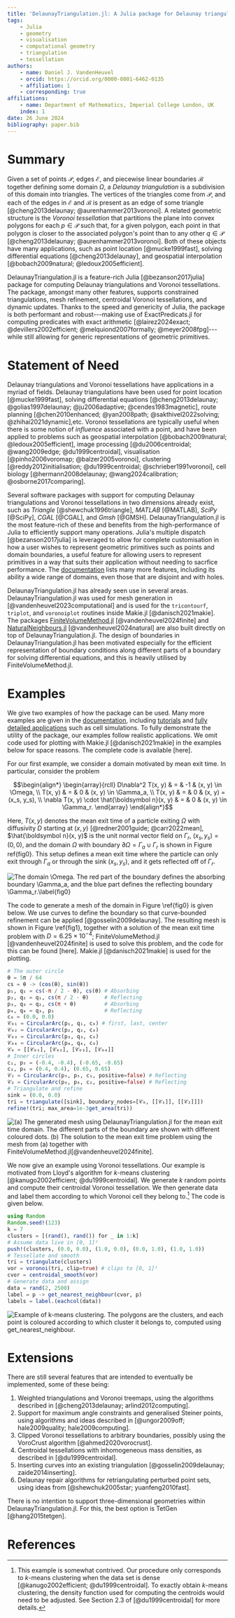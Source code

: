 ```yaml
---
title: 'DelaunayTriangulation.jl: A Julia package for Delaunay triangulations and Voronoi tessellations in the plane'
tags:
    - Julia
    - geometry
    - visualisation
    - computational geometry
    - triangulation
    - tessellation
authors:
    - name: Daniel J. VandenHeuvel
    - orcid: https://orcid.org/0000-0001-6462-0135
    - affiliation: 1
    - corresponding: true
affiliations:
    - name: Department of Mathematics, Imperial College London, UK
    index: 1
date: 26 June 2024
bibliography: paper.bib
---
```


# Summary 

Given a set of points $\mathcal P$, edges $\mathcal E$, and piecewise linear boundaries $\mathcal B$ together defining some domain $\Omega$, a _Delaunay triangulation_ is a subdivision of this domain into triangles. The vertices of the triangles come from $\mathcal P$, and each of the edges in $\mathcal E$ and $\mathcal B$ is present as an edge of some triangle [@cheng2013delaunay; @aurenhammer2013voronoi]. A related geometric structure is the _Voronoi tessellation_ that partitions the plane into convex polygons for each $p \in \mathcal P$ such that, for a given polygon, each point in that polygon is closer to the associated polygon's point than to any other $q \in \mathcal P$ [@cheng2013delaunay; @aurenhammer2013voronoi]. Both of these objects have many applications, such as point location [@mucke1999fast], solving differential equations [@cheng2013delaunay], and geospatial interpolation [@bobach2009natural; @ledoux2005efficient].

DelaunayTriangulation.jl is a feature-rich Julia [@bezanson2017julia] package for computing Delaunay triangulations and Voronoi tessellations. The package, amongst many other features, supports constrained triangulations, mesh refinement, centroidal Voronoi tessellations, and dynamic updates. Thanks to the speed and genericity of Julia, the package is both performant and robust---making use of ExactPredicats.jl for computing predicates with exact arithmetic [@lairez2024exact; @devillers2002efficient; @melquiond2007formally; @meyer2008fpg]---while still allowing for generic representations of geometric primitives.

# Statement of Need 

Delaunay triangulations and Voronoi tessellations have applications in a myriad of fields. Delaunay triangulations have been used for point location [@mucke1999fast], solving differential equations [@cheng2013delaunay; @golias1997delaunay; @ju2006adaptive; @cendes1983magnetic], route planning [@chen2010enhanced;  @yan2008path; @sakthivel2022solving; @zhihai2021dynamic],etc. Voronoi tessellations are typically useful when there is some notion of _influence_ associated with a point, and have been applied to problems such as geospatial interpolation [@bobach2009natural; @ledoux2005efficient], image processing [@du2006centroidal; @wang2009edge; @du1999centroidal], visualisation [@pinho2006voromap; @balzer2005voronoi], clustering [@reddy2012initialisation; @du1999centroidal; @schrieber1991voronoi], cell biology [@hermann2008delaunay; @wang2024calibration; @osborne2017comparing].

Several software packages with support for computing Delaunay triangulations and Voronoi tessellations in two dimensions already exist, such as _Triangle_ [@shewchuk1996triangle], _MATLAB_ [@MATLAB], _SciPy_ [@SciPy], _CGAL_ [@CGAL], and _Gmsh_ [@GMSH]. DelaunayTriangulation.jl is the most feature-rich of these and benefits from the high-performance of Julia to efficiently support many operations. Julia's multiple dispatch [@bezanson2017julia] 
is leveraged to allow for complete customisation in how a user wishes to represent geometric primitives such as points and domain boundaries, a useful feature for allowing users to represent primitives in a way that suits their application without needing to sacrfice performance. The [documentation](https://juliageometry.github.io/DelaunayTriangulation.jl/stable/) lists many more features, including its ability a wide range of domains, even those that are disjoint and with holes. 

DelaunayTriangulation.jl has already seen use in several areas. DelaunayTriangulation.jl was used for mesh generation in [@vandenheuvel2023computational] and is used for the `tricontourf`, `triplot`, and `voronoiplot` routines inside Makie.jl [@danisch2021makie]. The packages [FiniteVolumeMethod.jl](https://github.com/SciML/FiniteVolumeMethod.jl) [@vandenheuvel2024finite] and [NaturalNeighbours.jl](https://github.com/DanielVandH/NaturalNeighbours.jl) [@vandenheuvel2024natural] are also built directly on top of DelaunayTriangulation.jl. The design of boundaries in DelaunayTriangulation.jl has been motivated especially for the efficient representation of boundary conditions along different parts of a boundary for solving differential equations, and this is heavily utilised by FiniteVolumeMethod.jl.  

# Examples

We give two examples of how the package can be used. Many more examples are given in the [documentation](https://juliageometry.github.io/DelaunayTriangulation.jl/stable/), including [tutorials](https://juliageometry.github.io/DelaunayTriangulation.jl/stable/tutorials/overview/) and [fully detailed applications](https://juliageometry.github.io/DelaunayTriangulation.jl/stable/applications/overview/) such as cell simulations. To fully demonstrate the utility of the package, our examples follow realistic applications. We omit code used for plotting with Makie.jl [@danisch2021makie] in the examples below for space reasons. The complete code is available [here].

For our first example, we consider a domain motivated by mean exit time. In particular, consider the problem
```math 
\begin{align*}
\begin{array}{rcll}
D\nabla^2 T(x, y) & = & -1 & (x, y) \in \Omega, \\
T(x, y) & = & 0 & (x, y) \in \Gamma_a, \\
T(x, y) & = & 0 & (x, y) = (x_s, y_s), \\
\nabla T(x, y) \cdot \hat{\boldsymbol n}(x, y) & = & 0 & (x, y) \in \Gamma_r. 
\end{array}
\end{align*}
```
Here, $T(x, y)$ denotes the mean exit time of a particle exiting $\Omega$ with diffusivity $D$ starting at $(x, y)$ [@redner2001guide; @carr2022mean], $\hat{\boldsymbol n}(x, y)$ is the unit normal vector field on $\Gamma_r$, $(x_s, y_s) = (0, 0)$, and the domain $\Omega$ with boundary $\partial\Omega = \Gamma_a \cup \Gamma_r$ is shown in Figure ref{fig0}. This setup defines a mean exit time where the particle can only exit through $\Gamma_a$ or through the sink $(x_s, y_s)$, and it gets reflected off of $\Gamma_r$.

![The domain $\Omega$. The red part of the boundary defines the absorbing boundary $\Gamma_a$, and the blue part defines the reflecting boundary $\Gamma_r$.\label{fig0}](figure0.png)

The code to generate a mesh of the domain in Figure \ref{fig0} is given below. We use curves to define the boundary so that curve-bounded refinement can be applied [@gosselin2009delaunay]. The resulting mesh is shown in Figure \ref{fig1}, together with a solution of the mean exit time problem with $D = 6.25 \times 10^{-4}$; FiniteVolumeMethod.jl [@vandenheuvel2024finite] is used to solve this problem, and the code for this can be found [here]. Makie.jl [@danisch2021makie] is used for the plotting.

```julia
# The outer circle
θ = 5π / 64
cs = θ -> (cos(θ), sin(θ))
p₁, q₁ = cs(-π / 2 - θ), cs(θ) # Absorbing 
p₂, q₂ = q₁, cs(π / 2 - θ)     # Reflecting 
p₃, q₃ = q₂, cs(π + θ)         # Absorbing 
p₄, q₄ = q₃, p₁                # Reflecting
c₀ = (0.0, 0.0)
𝒞₀₁ = CircularArc(p₁, q₁, c₀) # first, last, center
𝒞₀₂ = CircularArc(p₂, q₂, c₀)
𝒞₀₃ = CircularArc(p₃, q₃, c₀)
𝒞₀₄ = CircularArc(p₄, q₄, c₀)
𝒞₀ = [[𝒞₀₁], [𝒞₀₂], [𝒞₀₃], [𝒞₀₄]]
# Inner circles
c₁, p₅ = (-0.4, -0.4), (-0.65, -0.65)
c₂, p₆ = (0.4, 0.4), (0.65, 0.65)
𝒞₁ = CircularArc(p₅, p₅, c₁, positive=false) # Reflecting
𝒞₂ = CircularArc(p₆, p₆, c₂, positive=false) # Reflecting
# Triangulate and refine
sink = (0.0, 0.0)
tri = triangulate([sink], boundary_nodes=[𝒞₀, [[𝒞₁]], [[𝒞₂]]])
refine!(tri; max_area=1e-3get_area(tri))
```

![(a) The generated mesh using DelaunayTriangulation.jl for the mean exit time domain. The different parts of the boundary are shown with different coloured dots. (b) The solution to the mean exit time problem using the mesh from (a) together with FiniteVolumeMethod.jl[@vandenheuvel2024finite].](figure1.png)

We now give an example using Voronoi tessellations. Our example is motivated from Lloyd's algorithm for $k$-means clustering [@kanugo2002efficient; @du1999centroidal]. We generate $k$ random points and compute their centroidal Voronoi tessellation. We then generate data and label them according to which Voronoi cell they belong to.[^1] The code is given below.

[^1]: This example is somewhat contrived. Our procedure only corresponds to $k$-means clustering when the data set is dense [@kanugo2002efficient; @du1999centroidal]. To exactly obtain $k$-means clustering, the density function used for computing the centroids would need to be adjusted. See Section 2.3 of [@du1999centroidal] for more details.

```julia
using Random
Random.seed!(123)
k = 7
clusters = [(rand(), rand()) for _ in 1:k]
# Assume data live in [0, 1]²
push!(clusters, (0.0, 0.0), (1.0, 0.0), (0.0, 1.0), (1.0, 1.0))
# Tessellate and smooth 
tri = triangulate(clusters)
vor = voronoi(tri, clip=true) # clips to [0, 1]²
cvor = centroidal_smooth(vor)
# Generate data and assign 
data = rand(2, 2500)
label = p -> get_nearest_neighbour(cvor, p)
labels = label.(eachcol(data))
```

![Example of $k$-means clustering. The polygons are the clusters, and each point is coloured according to which cluster it belongs to, computed using `get_nearest_neighbour`.](figure2.png)

# Extensions

There are still several features that are intended to eventually be implemented, some of these being:
1. Weighted triangulations and Voronoi treemaps, using the algorithms described in [@cheng2013delaunay; arlind2012computing].
2. Support for maximum angle constraints and generalised Steiner points, using algorithms and ideas described in [@ungor2009off; hale2009quality; hale2009computing].
3. Clipped Voronoi tessellations to arbitrary boundaries, possibly using the VoroCrust algorithm [@ahmed2020vorocrust].
4. Centroidal tessellations with inhomogeneous mass densities, as described in [@du1999centroidal].
5. Inserting curves into an existing triangulation [@gosselin2009delaunay; zaide2014inserting].
6. Delaunay repair algorithms for retriangulating perturbed point sets, using ideas from [@shewchuk2005star; yuanfeng2010fast]. 

There is no intention to support three-dimensional geometries within DelaunayTriangulation.jl. For this, the best option is TetGen [@hang2015tetgen].

# References